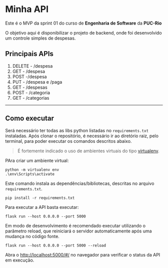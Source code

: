 # Minha API

Este é o MVP da sprint 01 do curso de **Engenharia de Software** da **PUC-Rio**

O objetivo aqui é disponibilizar o projeto de backend, onde foi desenvolvido um controle simples de despesas.



## Principais APIs

1) DELETE - /despesa
2) GET - /despesa
3) POST -/despesa
4) PUT - /despesa e /paga
5) GET - /despesas
6) POST - /categoria
7) GET - /categorias
---
## Como executar 


Será necessário ter todas as libs python listadas no `requirements.txt` instaladas.
Após clonar o repositório, é necessário ir ao diretório raiz, pelo terminal, para poder executar os comandos descritos abaixo.

> É fortemente indicado o uso de ambientes virtuais do tipo [virtualenv](https://virtualenv.pypa.io/en/latest/installation.html).

PAra criar um ambiente virtual: 

```
python -m virtualenv env
.\env\Scripts\activate
```

Este comando instala as dependências/bibliotecas, descritas no arquivo `requirements.txt`.
```
pip install -r requirements.txt
```



Para executar a API  basta executar:

```
flask run --host 0.0.0.0 --port 5000
```

Em modo de desenvolvimento é recomendado executar utilizando o parâmetro reload, que reiniciará o servidor
automaticamente após uma mudança no código fonte. 

```
flask run --host 0.0.0.0 --port 5000 --reload
```

Abra o [http://localhost:5000/#/](http://localhost:5000/#/) no navegador para verificar o status da API em execução.
